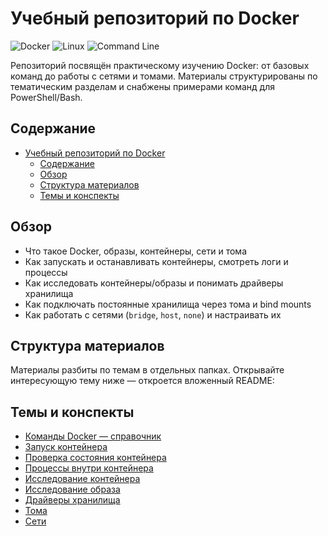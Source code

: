 # Учебный репозиторий по Docker

![Docker](https://img.shields.io/badge/Docker-2496ED?style=for-the-badge&logo=docker&logoColor=white)
![Linux](https://img.shields.io/badge/Linux-FCC624?style=for-the-badge&logo=linux&logoColor=black)
![Command Line](https://img.shields.io/badge/Command_Line-4EAA25?style=for-the-badge&logo=gnu-bash&logoColor=white)

Репозиторий посвящён практическому изучению Docker: от базовых команд до работы с сетями и томами. Материалы структурированы по тематическим разделам и снабжены примерами команд для PowerShell/Bash.

## Содержание
- [Учебный репозиторий по Docker](#учебный-репозиторий-по-docker)
  - [Содержание](#содержание)
  - [Обзор](#обзор)
  - [Структура материалов](#структура-материалов)
  - [Темы и конспекты](#темы-и-конспекты)

## Обзор
- Что такое Docker, образы, контейнеры, сети и тома
- Как запускать и останавливать контейнеры, смотреть логи и процессы
- Как исследовать контейнеры/образы и понимать драйверы хранилища
- Как подключать постоянные хранилища через тома и bind mounts
- Как работать с сетями (`bridge`, `host`, `none`) и настраивать их

## Структура материалов
Материалы разбиты по темам в отдельных папках. Открывайте интересующую тему ниже — откроется вложенный README:

## Темы и конспекты
- [Команды Docker — справочник](0.%20Основные%20команды%20docker/)
- [Запуск контейнера](1.%20Запуск%20контейнера/)
- [Проверка состояния контейнера](2.%20Состояние%20контейнера/)
- [Процессы внутри контейнера](3.%20Внутри%20контейнера/)
- [Исследование контейнера](4.%20Исследование%20контейнера/)
- [Исследование образа](5.%20Исследование%20образа/)
- [Драйверы хранилища](6.%20Драйверы%20хранилища/)
- [Тома](7.%20Тома/)
- [Сети](8.%20Сети/)